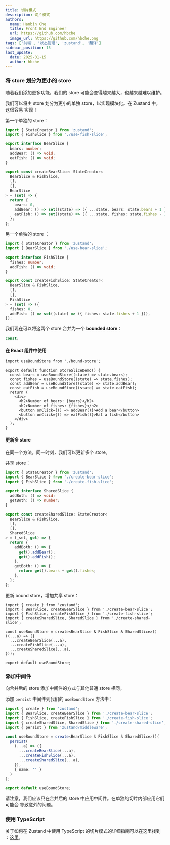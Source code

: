 ```yaml
---
title: 切片模式
description: 切片模式
authors:
  name: Hanbin Che
  title: Front End Engineer
  url: https://github.com/hbche
  image_url: https://github.com/hbche.png
tags: ['前端', '状态管理', 'zustand', '翻译']
sidebar_position: 15
last_update:
  date: 2025-01-15
  author: hbche
---
```


### 将 store 划分为更小的 store

随着我们添加更多功能，我们的 store 可能会变得越来越大，也越来越难以维护。

我们可以将主 store 划分为更小的单独 store，以实现模块化。在 Zustand 中，这很容易
实现！

第一个单独的 store：

```ts
import { StateCreator } from 'zustand';
import { FishSlice } from './use-fish-slice';

export interface BearSlice {
  bears: number;
  addBear: () => void;
  eatFish: () => void;
}

export const createBearSlice: StateCreator<
  BearSlice & FishSlice,
  [],
  [],
  BearSlice
> = (set) => {
  return {
    bears: 0,
    addBear: () => set((state) => ({ ...state, bears: state.bears + 1 })),
    eatFish: () => set((state) => ({ ...state, fishes: state.fishes - 1 })),
  };
};
```

另一个单独的 store ：

```ts
import { StateCreator } from 'zustand';
import { BearSlice } from './use-bear-slice';

export interface FishSlice {
  fishes: number;
  addFish: () => void;
}

export const createFishSlice: StateCreator<
  BearSlice & FishSlice,
  [],
  [],
  FishSlice
> = (set) => ({
  fishes: 0,
  addFish: () => set((state) => ({ fishes: state.fishes + 1 })),
});
```

我们现在可以将这两个 store 合并为一个 **bounded store**：

```ts
const;
```

#### 在 React 组件中使用

```tsx
import useBoundStore from './bound-store';

export default function StoreSliceDemo() {
  const bears = useBoundStore((state) => state.bears);
  const fishes = useBoundStore((state) => state.fishes);
  const addBear = useBoundStore((state) => state.addBear);
  const eatFish = useBoundStore((state) => state.eatFish);
  return (
    <div>
      <h2>Number of bears: {bears}</h2>
      <h2>Number of fishes: {fishes}</h2>
      <button onClick={() => addBear()}>Add a bear</button>
      <button onClick={() => eatFish()}>Eat a fish</button>
    </div>
  );
}
```

#### 更新多 store

在同一个方法，同一时刻，我们可以更新多个 store。

共享 store：

```ts
import { StateCreator } from 'zustand';
import { BearSlice } from './create-bear-slice';
import { FishSlice } from './create-fish-slice';

export interface SharedSlice {
  addBoth: () => void;
  getBoth: () => number;
}

export const createSharedSlice: StateCreator<
  BearSlice & FishSlice,
  [],
  [],
  SharedSlice
> = (_set, get) => {
  return {
    addBoth: () => {
      get().addBear();
      get().addFish();
    },
    getBoth: () => {
      return get().bears + get().fishes;
    },
  };
};
```

更新 bound store，增加共享 store：

```tsx
import { create } from 'zustand';
import { BearSlice, createBearSlice } from './create-bear-slice';
import { FishSlice, createFishSlice } from './create-fish-slice';
import { createSharedSlice, SharedSlice } from './create-shared-slice';

const useBoundStore = create<BearSlice & FishSlice & SharedSlice>()((...a) => ({
  ...createBearSlice(...a),
  ...createFishSlice(...a),
  ...createSharedSlice(...a),
}));

export default useBoundStore;
```

### 添加中间件

向合并后的 store 添加中间件的方式与其他普通 store 相同。

添加 `persist` 中间件到我们的 `useBoundStore` 方法中：

```ts
import { create } from 'zustand';
import { BearSlice, createBearSlice } from './create-bear-slice';
import { FishSlice, createFishSlice } from './create-fish-slice';
import { createSharedSlice, SharedSlice } from './create-shared-slice';
import { persist } from 'zustand/middleware';

const useBoundStore = create<BearSlice & FishSlice & SharedSlice>()(
  persist(
    (...a) => ({
      ...createBearSlice(...a),
      ...createFishSlice(...a),
      ...createSharedSlice(...a),
    }),
    { name: '' }
  )
);

export default useBoundStore;
```

请注意，我们应该只在合并后的 store 中应用中间件。在单独的切片内部应用它们可能会
导致意外的问题。

### 使用 TypeScript

关于如何在 Zustand 中使用 TypeScript 的切片模式的详细指南可以在这里找到
：[这里](./typescript-guide#切片模式)。
